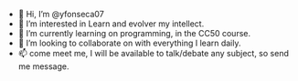 - 👋 Hi, I’m @yfonseca07
- 👀 I’m interested in Learn and evolver my intellect.
- 🌱 I’m currently learning on programming, in the CC50 course.
- 💞️ I’m looking to collaborate on with everything I learn daily.
- 📫 come meet me, I will be available to talk/debate any subject, so send me message.
